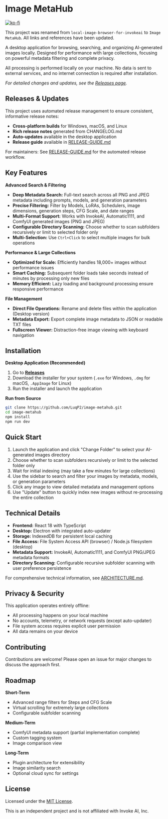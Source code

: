 # Image MetaHub

[![ko-fi](https://ko-fi.com/img/githubbutton_sm.svg)](https://ko-fi.com/lucaspierri)

This project was renamed from `local-image-browser-for-invokeai` to `Image MetaHub`. All links and references have been updated.

A desktop application for browsing, searching, and organizing AI-generated images locally. Designed for performance with large collections, focusing on powerful metadata filtering and complete privacy.

All processing is performed locally on your machine. No data is sent to external services, and no internet connection is required after installation.

*For detailed changes and updates, see the [Releases page](https://github.com/LuqP2/image-metahub/releases).*


## Releases & Updates

This project uses automated release management to ensure consistent, informative release notes:

- **Cross-platform builds** for Windows, macOS, and Linux
- **Rich release notes** generated from CHANGELOG.md
- **Auto-updates** available in the desktop application
- **Release guide** available in [RELEASE-GUIDE.md](RELEASE-GUIDE.md)

For maintainers: See [RELEASE-GUIDE.md](RELEASE-GUIDE.md) for the automated release workflow.

## Key Features

**Advanced Search & Filtering**
- **Deep Metadata Search:** Full-text search across all PNG and JPEG metadata including prompts, models, and generation parameters
- **Precise Filtering:** Filter by Models, LoRAs, Schedulers, image dimensions, generation steps, CFG Scale, and date ranges
- **Multi-Format Support:** Works with InvokeAI, Automatic1111, and ComfyUI generated images (PNG and JPEG)
- **Configurable Directory Scanning:** Choose whether to scan subfolders recursively or limit to selected folder only
- **Multi-Selection:** Use `Ctrl+Click` to select multiple images for bulk operations

**Performance & Large Collections**
- **Optimized for Scale:** Efficiently handles 18,000+ images without performance issues
- **Smart Caching:** Subsequent folder loads take seconds instead of minutes by processing only new files
- **Memory Efficient:** Lazy loading and background processing ensure responsive performance

**File Management**
- **Direct File Operations:** Rename and delete files within the application (Desktop version)
- **Metadata Export:** Export complete image metadata to JSON or readable TXT files
- **Fullscreen Viewer:** Distraction-free image viewing with keyboard navigation

## Installation

**Desktop Application (Recommended)**
1. Go to [**Releases**](https://github.com/LuqP2/image-metahub/releases)
2. Download the installer for your system (`.exe` for Windows, `.dmg` for macOS, `.AppImage` for Linux)
3. Run the installer and launch the application

**Run from Source**
```bash
git clone https://github.com/LuqP2/image-metahub.git
cd image-metahub
npm install
npm run dev
```

## Quick Start
1. Launch the application and click "Change Folder" to select your AI-generated images directory
2. Choose whether to scan subfolders recursively or limit to the selected folder only
3. Wait for initial indexing (may take a few minutes for large collections)
4. Use the sidebar to search and filter your images by metadata, models, or generation parameters
5. Click any image to view detailed metadata and management options
6. Use "Update" button to quickly index new images without re-processing the entire collection

## Technical Details

- **Frontend:** React 18 with TypeScript
- **Desktop:** Electron with integrated auto-updater
- **Storage:** IndexedDB for persistent local caching
- **File Access:** File System Access API (browser) / Node.js filesystem (desktop)
- **Metadata Support:** InvokeAI, Automatic1111, and ComfyUI PNG/JPEG metadata formats
- **Directory Scanning:** Configurable recursive subfolder scanning with user preference persistence

For comprehensive technical information, see [ARCHITECTURE.md](./ARCHITECTURE.md).

## Privacy & Security

This application operates entirely offline:
- All processing happens on your local machine
- No accounts, telemetry, or network requests (except auto-updater)
- File system access requires explicit user permission
- All data remains on your device

## Contributing

Contributions are welcome! Please open an issue for major changes to discuss the approach first.

## Roadmap

**Short-Term**
- Advanced range filters for Steps and CFG Scale
- Virtual scrolling for extremely large collections
- Configurable subfolder scanning

**Medium-Term**
- ComfyUI metadata support (partial implementation complete)
- Custom tagging system
- Image comparison view

**Long-Term**
- Plugin architecture for extensibility
- Image similarity search
- Optional cloud sync for settings

## License

Licensed under the [MIT License](LICENSE).

This is an independent project and is not affiliated with Invoke AI, Inc.